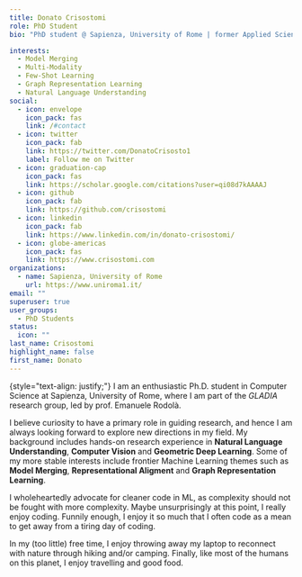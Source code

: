 ```yaml
---
title: Donato Crisostomi
role: PhD Student
bio: "PhD student @ Sapienza, University of Rome | former Applied Science intern @ Amazon Search, Luxembourg | former Research Science intern @ Amazon Alexa, Turin"

interests:
  - Model Merging
  - Multi-Modality
  - Few-Shot Learning
  - Graph Representation Learning
  - Natural Language Understanding
social:
  - icon: envelope
    icon_pack: fas
    link: /#contact
  - icon: twitter
    icon_pack: fab
    link: https://twitter.com/DonatoCrisosto1
    label: Follow me on Twitter
  - icon: graduation-cap
    icon_pack: fas
    link: https://scholar.google.com/citations?user=qi08d7kAAAAJ
  - icon: github
    icon_pack: fab
    link: https://github.com/crisostomi
  - icon: linkedin
    icon_pack: fab
    link: https://www.linkedin.com/in/donato-crisostomi/
  - icon: globe-americas
    icon_pack: fas
    link: https://www.crisostomi.com
organizations:
  - name: Sapienza, University of Rome
    url: https://www.uniroma1.it/
email: ""
superuser: true
user_groups:
  - PhD Students
status:
  icon: ""
last_name: Crisostomi
highlight_name: false
first_name: Donato
---
```


{style="text-align: justify;"}
I am an enthusiastic Ph.D. student in Computer Science at Sapienza, University of Rome, where I am part of the *GLADIA* research group, led by prof. Emanuele Rodolà.

I believe curiosity to have a primary role in guiding research, and hence I am always looking forward to explore new directions in my field. My background includes hands-on research experience in **Natural Language Understanding**, **Computer Vision** and **Geometric Deep Learning**. Some of my more stable interests include frontier Machine Learning themes such as **Model Merging**, **Representational Aligment** and **Graph Representation Learning**.

I wholeheartedly advocate for cleaner code in ML, as complexity should not be fought with more complexity. Maybe unsurprisingly at this point, I really enjoy coding. Funnily enough, I enjoy it so much that I often code as a mean to get away from a tiring day of coding.

In my (too little) free time, I enjoy throwing away my laptop to reconnect with nature through hiking and/or camping. Finally, like most of the humans on this planet, I enjoy travelling and good food.